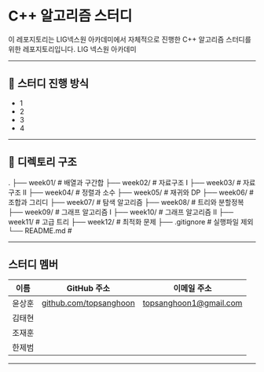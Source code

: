 # C++ 알고리즘 스터디

이 레포지토리는 LIG넥스원 아카데미에서 자체적으로 진행한 C++ 알고리즘 스터디를 위한 레포지토리입니다.
LIG 넥스원 아카데미

---

## 📅 스터디 진행 방식

- 1
- 2
- 3
- 4

---

## 📁 디렉토리 구조

.
├── week01/ # 배열과 구간합
├── week02/ # 자료구조 I
├── week03/ # 자료구조 II
├── week04/ # 정렬과 소수
├── week05/ # 재귀와 DP
├── week06/ # 조합과 그리디
├── week07/ # 탐색 알고리즘
├── week08/ # 트리와 분할정복
├── week09/ # 그래프 알고리즘 I
├── week10/ # 그래프 알고리즘 II
├── week11/ # 고급 트리
├── week12/ # 최적화 문제
├── .gitignore # 실행파일 제외
└── README.md #

---

## 스터디 멤버

| 이름   | GitHub 주소                                                | 이메일 주소               |
|--------|-------------------------------------------------------------|----------------------------|
| 윤상훈 | [github.com/topsanghoon](https://github.com/topsanghoon)   | topsanghoon1@gmail.com     |
| 김태현 |                                                             |                            |
| 조재훈 |                                                             |                            |
| 한제범 |                                                             |                            |

---
